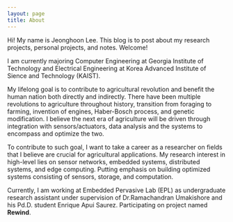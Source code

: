 ```yaml
---
layout: page
title: About
---
```

<p class="message">
  Hi! My name is Jeonghoon Lee. This blog is to post about my research projects, personal projects, and notes. Welcome!
</p>

I am currently majoring Computer Engineering at Georgia Institute of Technology and Electrical Engineering at Korea Advanced Institute of Sience and Technology (KAIST). 

My lifelong goal is to contribute to agricultural revolution and benefit the human nation both directly and indirectly. There have been multiple revolutions to agriculture throughout history, transition from foraging to farming, invention of engines, Haber-Bosch process, and genetic modification. I believe the next era of agriculture will be driven through integration with sensors/actuators, data analysis and the systems to encompass and optimize the two.

To contribute to such goal, I want to take a career as a researcher on fields that I believe are crucial for agricultural applications. My research interest in high-level lies on sensor networks, embedded systems, distributed systems, and edge computing. Putting emphasis on building optimized systems consisting of sensors, storage, and computation. 

Currently, I am working at Embedded Pervasive Lab (EPL) as undergraduate research assistant under supervision of Dr.Ramachandran Umakishore and his Pd.D. student Enrique Apui Saurez. Participating on project named __Rewind__.
